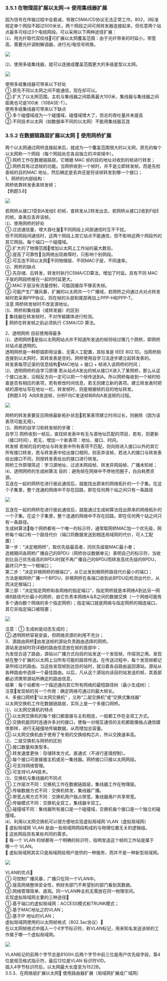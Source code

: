 ### 3.5.1 在物理层扩展以太网--&gt; 使用集线器扩展

因为信号在传输过程中会衰减，导致CSMA/CD协议无法正常工作。802，3标准规定单个网段不超过500米长，两个网段之间可用转发器连接起来，但任意两个站点最多可经过3个电缆网段。可以采用以下两种途径扩展：  
⑴、用光纤取代双绞线可扩展以太网覆盖范围：由于光纤带来的时延小，带宽高，需要光纤调制解调器，进行光/电信号转换。

![](./assets/光纤取代双绞线.png)

⑵、使用多级集线器，就可以连接成覆盖范围更大的多级星型以太网。

![](./assets/多级集线器.png)

使用多级集线器可带来以下好处  
①.原先不同以太网之间不能通信，现在却可以。  
②.扩大了以太网范围。主机与集线器之间距离最大100米，集线器与集线器之间距离也可是100米（10BASE-T）。  
使用多级集线器可带来以下缺点  
①.多个碰撞域成为一个碰撞域，碰撞域增大了，但总的吞吐量并未提高  
②.不同技术以太网（如数据率不同的以太网）不能用集线器互连

### 3.5.2 在数据链路层扩展以太网  使用网桥扩展

两个以太网通过网桥连接起来后，就成为一个覆盖范围很大的以太网，原先的每个以太网称一个网段（每个网段处在各自独立的冲突域中）。  
①.网桥工作在数据链路层，它根据 MAC 帧的目的地址对收到的帧进行转发；  
②.网桥具有过滤帧的功能。当网桥收到一个帧时，并不是立即转发帧，而是先检查帧的目的MAC 地址，然后确定是丢弃还是将该帧转发到哪一个接口；  
1、网桥的内部结构：  
网桥依靠转发表来转发帧；  
【例题3.8】

![](./assets/网桥内部结构png)

若网桥从接口1受到A发给E 的帧，查转发从2转发出去，若网桥从接口2收到F给E的帧，查表后丢弃该帧。  
⑴、使用网桥的好处  
①.过滤通信量，增大吞吐量不同网段上间部通信时互不干扰。  
但不同网段间通信时，这两个网段上其它站点不能通信，但不影响这两个网段外的其它网段。每个端口一个碰撞域。  
②.扩大的了物理范围增加以太网上工作站的最大数目。  
③.提高了可靠性当网络出现故障时，只影响个别网段。  
④.可互连不同以太网不同物理层、不同MAC子层，不同速率。  
⑵、网桥的缺点  
①.先存储、后转发，转发时执行CSMA/CD算法，增加了时延。具有不同 MAC 子层的网段桥接在一起时时延更大。  
②.MAC子层没有流量控制，可能因缓存不够丢失帧。  
③.可能产生广播风暴，扩展的以太网共一个广播域，若网桥之间通过点对点转发帧时若采用PPP协议，则在帧的头部和尾部再加上PPP-H和PPP-T。  
注意 网桥转发帧时不改变源地址。  
⑶、网桥和集线器（或转发器）的区别  
    集线器在转发帧时，不对传输媒体进行检测。  
    网桥在转发帧之前必须执行 CSMA/CD 算法。

2、透明网桥   目前使用得最多  
⑴、透明网桥是指以太网网站点并不知道所发送的帧将经过哪几个网桥，即网桥对站点是透明的。   
透明网桥是一种即插即用设备，无需人工配置，其标准是 IEEE 802.1D。当网桥刚连接到以太网时，其转发表是空的。网桥使用自学习法逐步建立起转发表的。  
转发表每项记录的信息结构MAC地址 + 接口 + 帧进入该网桥的时间；  
⑵、透明网桥的自学习原理 若从站点A发出的帧从接口X进入了某网桥，那么从这个接口出发，沿相反方向一定可以把一个帧传送到A。所以网桥每收到一个帧时检查是否有相应的表项，若有修改时间信息，若无则建立新的表项。建立转发表时把帧的源地址写在地址一栏，转发帧时，则是根据帧的目的地址转发。  
【例题3.9】A向B发送帧，分析F向C发送帧和B向A发送帧的过程。

![](./assets/转发表的建立过程举例.png)

网桥的转发表要反应网络最新拓扑状态若某表项建立时间过长，则删除（因为该表项可能无用）。  
⑶、网桥的自学习和转发帧的步骤：  
自学习 网桥收到一帧后，查找转发表中有无与源地址匹配的项目，若有，则更新（接口时间），若无，增加一个新表项：地址、接口、时间。  
转发帧 若帧的目的地址与转发表中所有表项不匹配，则向除进入接口以外的其它所有接口转发，若与转发表中给出接口相同，则丢弃该帧，若进入的接口与转发表给出接口不同，则按转发表给出的接口进行转发。   
网桥工作原理简述：学习源地址、过滤本网段帧、转发异网段帧、广播未知帧；  
⑷、透明网桥的生成树算法 目的：避免帧在网络中不停地兜圈子，白白耗费资源。  
互连在一起的网桥在进行彼此通信后，就能找出原来的网络拓扑的一个子集。在这个子集里，整个连通的网络中不存在回路，即在任何两个站之间只有一条路径

![](./assets/透明网桥.png)

互连在一起的网桥在进行彼此通信后，就能通过生成树算法找出原来的网络拓扑的一个子集。在这个子集里，整个连通的网络中不存在回路，即在任何两个站之间只有一条路径。   
生成树算法每个网桥都有一个唯一的标示符，通常取网桥MAC加一个优先级，网桥每个端口有一个路径代价（端口将数据发送到相连局域网的代价，可人工配置）：  
第一步：“决定根网桥”，取优先级最高者，同优先级取MAC最小者；  
    选根期间各网桥广播自己的BPDU（网桥协议数据单元）表明自己的标示符，当收到比自己优先级高的BPDU时就不再广播自己的BPDU而转发高优先级的BPDU，最终只产生一个根端口；  
第二步：“决定非根网桥的根端口”，从它出发到根网桥路径代价最小的端口；  
方法是根网桥广播一个BPDU，非根网桥在各端口收到此BPDU后检测出代价，从而决定根端口；  
第三部：“决定指定网桥和各网络的指定端口”，指定网桥就是本网络A到达另一网络B路径代价最小的网桥，由它负责本网络A与B之间的数据交换（一个网络可能有多个通向数个网络的多个指定网桥）；指定端口就是网络与指定网桥的相连端口，其它非指定端口被阻塞；



![](./assets/网桥生成树.png)

注意：①.生成树是动态生成的；  
②.透明网桥容易安装，但网络资源的利用不充分；  
3、源路由网桥由发送帧的源站负责路由选择的网桥。  
源站发送帧时将详细的路由信息放在帧的首部中；  
为发现合适了路由，源站以广播方式向目的站发送一个发现帧，作探测之用。发现帧在整个扩展的以太网上沿所有可能的路径传送。在传送过程中，每个发现帧都记录所经过的路由。当这些发现帧到达目的站时，就沿着各自路由返回源站。源站从各种路由中选择一个最佳路由。以后，凡从这个源站向该目的站发送的帧，其首部都必须携带源站所确定的路由信息。  
结果：每个站都有一个描述通向其它所有网络的最短路径树（最小生成树）；  
注意发现帧的另一个作用：确定网络可通过的最大帧长。  
4、多接口网桥“以太网交换机” ，又称“二层交换机”或“交换式集线器”  
以太网交换机工作在数据链路层，实际上是一个多接口网桥。  
⑴、以太网交换机的特点   
①.以太网交换机的每个接口都直接与主机相连，一般都工作在全双工方式。  
②.交换机能同时连通许多对的接口，使每一对相互通信的主机都能像独占通信媒体那样，进行无碰撞地传输数据，从而增加总容量。   
③.以太网交换机由于使用了专用的交换结构芯片，所以交换速率高。  
⑵、二层交换机与网桥的区别   
①.接口数量和类型多。  
②.转发速度更快：存储转发方式、直通式（不进行差错控制）。  
③.每个接口可直接接主机或另一集线器。网桥接口只接以太网网段。  
④.可支持网络管理。  
⑤.可支持VLAN技术。  
⑶、交换机与集线器的不同点   
①.工作层次不同：交换机工作在数据链路层，集线器工作在物理层。  
②.传输数据方式不同：交换机转发，集线器广播。  
③.带宽占用方式不同：交换机用户独占带宽，集线器用户共享带宽。  
④.传输模式不同：交换机全双工，集线器半双工。  
⑤.碰撞域不同：集线器所有接口是一个碰撞域，交换机每个接口是一个独立的碰撞域。  
⑷、利用以太网交换机可以很方便地实现虚拟局域网  VLAN（虚拟局域网）  
    虚拟局域网 VLAN 是由一些局域网网段构成的与物理位置无关的逻辑组。  
    这些网段具有某些共同的需求。  
    每一个 VLAN 的帧都有一个明确的标识符，指明发送这个帧的工作站是属于  
哪一个 VLAN。  
    虚拟局域网其实只是局域网给用户提供的一种服务，而并不是一种新型局域网。

![](./assets/虚拟局域网.png)

VLAN的优点  
①.可控制广播风暴，广播只在同一个VLAN中。  
②.提高网络整体安全性，例财务部门不希望别的部门看到其数据。  
③.网络管理简单、直观。同一VLAN种主机无需放在同一物理空间。  
实现虚拟局域网主要的三种途径  
①.基于端口的虚拟局域网：ACCESS模式和TRUNK模式；  
②.基于MAC地址之的VLAN；  
③.基于IP 地址的VLAN；  
虚拟局域网使用的以太网帧格式（802.3ac协议）  
在以太网帧格式中插入一个4字节标识符，称VLAN标记，用来知名发送该帧的工作属于哪一个虚拟局域网。

![](./assets/虚拟局域网以太网帧格式.png)

VLAN标记的前两个字节总是8100H.后两个字节中前三位是用户优先级字段，第4位是规范格式指示符，最后12位是VLAN 标识符VID。  
插入4字节标识符后，以太网最大长度变为1522B。  
3.5.3、在网络层扩展以太网 使用路由器扩展（局域网扩展成广域网）

